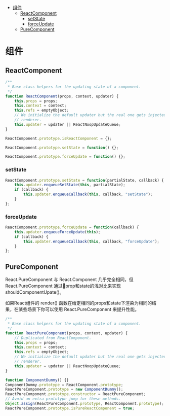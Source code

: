 
<!-- TOC -->

- [组件](#组件)
    - [ReactComponent](#reactcomponent)
        - [setState](#setstate)
        - [forceUpdate](#forceupdate)
    - [PureComponent](#purecomponent)

<!-- /TOC -->

# 组件

## ReactComponent

```js
/**
 * Base class helpers for the updating state of a component.
 */
function ReactComponent(props, context, updater) {
    this.props = props;
    this.context = context;
    this.refs = emptyObject;
    // We initialize the default updater but the real one gets injected by the
    // renderer.
    this.updater = updater || ReactNoopUpdateQueue;
}

ReactComponent.prototype.isReactComponent = {};

ReactComponent.prototype.setState = function() {};

ReactComponent.prototype.forceUpdate = function() {};
```

### setState

```js
ReactComponent.prototype.setState = function(partialState, callback) {
    this.updater.enqueueSetState(this, partialState);
    if (callback) {
        this.updater.enqueueCallback(this, callback, "setState");
    }
};
```

### forceUpdate

```js
ReactComponent.prototype.forceUpdate = function(callback) {
    this.updater.enqueueForceUpdate(this);
    if (callback) {
        this.updater.enqueueCallback(this, callback, "forceUpdate");
    }
};
```

## PureComponent

React.PureComponent 与 React.Component 几乎完全相同，但 React.PureComponent 通过prop和state的浅对比来实现 shouldComponentUpate()。

如果React组件的 render() 函数在给定相同的props和state下渲染为相同的结果，在某些场景下你可以使用 React.PureComponent 来提升性能。

```js
/**
 * Base class helpers for the updating state of a component.
 */
function ReactPureComponent(props, context, updater) {
    // Duplicated from ReactComponent.
    this.props = props;
    this.context = context;
    this.refs = emptyObject;
    // We initialize the default updater but the real one gets injected by the
    // renderer.
    this.updater = updater || ReactNoopUpdateQueue;
}

function ComponentDummy() {}
ComponentDummy.prototype = ReactComponent.prototype;
ReactPureComponent.prototype = new ComponentDummy();
ReactPureComponent.prototype.constructor = ReactPureComponent;
// Avoid an extra prototype jump for these methods.
Object.assign(ReactPureComponent.prototype, ReactComponent.prototype);
ReactPureComponent.prototype.isPureReactComponent = true;
```
